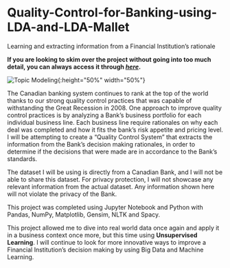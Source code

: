 # Quality-Control-for-Banking-using-LDA-and-LDA-Mallet
Learning and extracting information from a Financial Institution’s rationale

**If you are looking to skim over the project without going into too much detail, you can always access it through [_here_](https://nbviewer.jupyter.org/github/mick-zhang/Quality-Control-for-Banking-using-LDA-and-LDA-Mallet/blob/master/Topic%20Bank%20Github.ipynb).**

![Topic Modeling](https://www.kibin.com/essay-writing-blog/wp-content/uploads/2015/04/1285887-1024x1024.png){:height="50%" width="50%"}

The Canadian banking system continues to rank at the top of the world thanks to our strong quality control practices that was capable of withstanding the Great Recession in 2008. One approach to improve quality control practices is by analyzing a Bank’s business portfolio for each individual business line. Each business line require rationales on why each deal was completed and how it fits the bank’s risk appetite and pricing level. I will be attempting to create a “Quality Control System” that extracts the information from the Bank’s decision making rationales, in order to determine if the decisions that were made are in accordance to the Bank’s standards.

The dataset I will be using is directly from a Canadian Bank, and I will not be able to share this dataset. For privacy protection, I will not showcase any relevant information from the actual dataset. Any information shown here will not violate the privacy of the Bank.

This project was completed using Jupyter Notebook and Python with Pandas, NumPy, Matplotlib, Gensim, NLTK and Spacy.

This project allowed me to dive into real world data once again and apply it in a business context once more, but this time using **Unsupervised Learning**. I will continue to look for more innovative ways to improve a Financial Institution’s decision making by using Big Data and Machine Learning.
